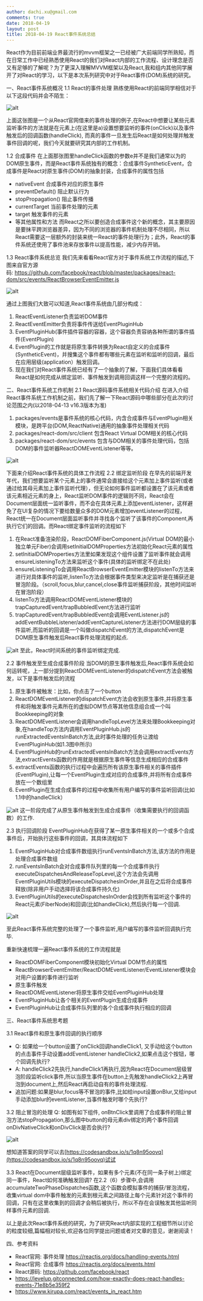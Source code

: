 ```yaml
---
author: dachi.xu@gmail.com
comments: true
date: 2018-04-19
layout: post
title: 2018-04-19 React事件系统总结
---
```


React作为目前前端业界最流行的mvvm框架之一已经被广大前端同学所熟知，而在日常工作中已经熟悉使用React的我们对React内部的工作流程、设计理念是否又有足够的了解呢？为了更深入理解MVVM框架以及React,我和组内其他同学展开了对React的学习，以下是本次系列研究中对于React事件(DOM)系统的研究。

一、React事件系统概况
1.1 React的事件处理
熟练使用React的前端同学相信对于以下这段代码并会不陌生：

![alt](https://github.com/DachiCoding/study-notes/blob/master/images/react-event-study/img01.png?raw=true)

上面这张图是一个从React官网借来的事件处理的例子,在React中想要让某些元素监听事件的方法就是在元素上(在这里是a)设置想要监听的事件(onClick)以及事件触发后的回调函数(handleClick), 而真的事件一旦发生后React是如何处理并触发事件回调的呢，我们今天就要研究其内部的工作机制。

1.2 合成事件
在上面那张图里handleClick函数的参数e并不是我们通常以为的DOM原生事件，而是React事件系统独有的概念：合成事件SyntheticEvent，合成事件是React对原生事件(DOM)的抽象封装，合成事件的属性包括
+ nativeEvent 合成事件对应的原生事件
+ preventDefault() 阻止默认行为
+ stopPropagation() 阻止事件传播
+ currentTarget 当前事件处理的元素
+ target 触发事件的元素
+ 等其他属性和方法
而React之所以要创造合成事件这个新的概念，其主要原因是要抹平跨浏览器差异，因为不同的浏览器的事件机制处理不尽相同，所以React需要这一层额外的封装来统一React的事件处理行为；此外，React的事件系统还使用了事件池来存放事件以提高性能，减少内存开销。

1.3 React事件系统总览
我们先来看看React官方对于事件系统工作流程的描述,下图来自官方源码: https://github.com/facebook/react/blob/master/packages/react-dom/src/events/ReactBrowserEventEmitter.js

![alt](https://github.com/DachiCoding/study-notes/blob/master/images/react-event-study/img02.png?raw=true)

通过上图我们大致可以知道,React事件系统由几部分构成：
1. ReactEventListener负责监听DOM事件
2. ReactEventEmitter负责将事件传送给EventPluginHub
3. EventPluginHub(事件插件容器的容器，这个容器负责容纳各种所谓的事件插件(EventPlugin)
4. EventPlugin的工作就是将原生事件转换为React自定义的合成事件(SyntheticEvent)，并搜集这个事件都有哪些元素在监听和监听的回调，最后在应用层级(application）触发回调。
5. 现在我们对React事件系统已经有了一个抽象的了解，下面我们具体看看React是如何完成从绑定监听、事件触发到调用回调这样一个完整的流程的。

二、React事件系统工作机制
2.1 React源码事件系统相关代码介绍
在进入介绍React事件系统工作机制之前，我们先了解一下React源码中哪些部分在此次的讨论范围之内(以2018-04-13 v16.3版本为准)
1. packages/events是事件系统的核心代码，内含合成事件与EventPlugin相关模块，是跨平台(DOM,ReactNative)通用的抽象事件处理相关代码
2. packages/react-dom/src/client 包含React Virtual DOM相关的核心代码
3. packages/react-dom/src/events 包含与DOM相关的事件处理代码，包括DOM的事件监听器ReactDOMEventListener等等。 

![alt](https://github.com/DachiCoding/study-notes/blob/master/images/react-event-study/img03.png?raw=true)

下面来介绍React事件系统的具体工作流程
2.2 绑定监听阶段
在早先的前端开发年代，我们想要监听某个元素上的事件通常会直接给这个元素加上事件监听(或者通过给其母元素加上事件监听代理），但无论如何事件监听都设置在了该元素或者该元素相近元素的身上，React监听DOM事件的逻辑则不同，React会在Document层面统一监听事件，而不会在具体元素上添加eventListener，这样避免了在UI复杂的情况下要给数量众多的DOM元素增加eventListener的过程，React统一在Document层面监听事件并寻找各个监听了该事件的Component,再执行它们的回调。而React绑定事件监听的流程如下
1. 在React准备渲染阶段，ReactDOMFiberComponent.js(Virtual DOM的最小独立单元Fiber)会调用setInitialDOMProperties方法初始化React元素的属性
2. setInitialDOMProperties方法里如果发现这个组件设置了监听事件就会调用ensureListeningTo方法来监听这个事件(具体的监听绑定不在此处)
3. ensureListeningTo会调用ReactBrowserEventEmitter模块的listenTo方法来进行对具体事件的监听,listenTo方法会根据事件类型来决定监听是在捕获还是冒泡阶段。（scroll,focus,blur,cancel,close事件监听捕获阶段，其他时间监听在冒泡阶段）
4. listenTo方法调用ReactDOMEventListener模块的trapCapturedEvent/trapBubbledEvent方法进行监听
5. trapCapturedEvent/trapBubbledEvent会调用EventListener.js的addEventBubbleListener/addEventCaptureListener方法进行DOM层级的事件监听,而监听的回调是一个叫做dispatchEvent的方法,dispatchEvent是DOM原生事件触发后React事件处理流程的起点.

![alt](https://github.com/DachiCoding/study-notes/blob/master/images/react-event-study/img04.png?raw=true)
至此，React时间系统的事件监听绑定完成.

2.2 事件触发至生成合成事件阶段
当DOM的原生事件触发后,React事件系统会如何运转呢，上一部分提到ReactDOMEventListener的dispatchEvent方法会被触发，以下是事件触发后的流程
1. 原生事件被触发：比如，你点击了一个button
2. ReactDOMEventListener的dispatchEvent方法会收到原生事件,并将原生事件和将触发事件元素所在的虚拟DOM节点等其他信息组合成一个叫Bookkeeping的对象
3. ReactDOMEventListener会调用handleTopLevel方法来处理Bookkeeping对象,在handleTop方法内调用EventPluginHub.js的runExtractedEventsInBatch方法,此时事件处理的任务让渡给EventPluginHub(如1.3图中所示)
4. EventPluginHub的runExtractedEventsInBatch方法会调用extractEvents方法,extractEvents函数的作用就是根据原生事件等信息生成相应的合成事件
5. extractEvents函数的执行过程中会遍历所有该原生事件相关的事件插件(EventPlugin),让每一个EventPlugin生成对应的合成事件,并将所有合成事件放在一个数组里
6. EventPlugin在生成合成事件的过程中收集所有用户编写的事件监听回调(比如1.1中的handleClick）

![alt](https://github.com/DachiCoding/study-notes/blob/master/images/react-event-study/img05.png?raw=true)
这一阶段完成了从原生事件触发到生成合成事件（收集需要执行的回调函数）的工作.

2.3 执行回调阶段
EventPluginHub在获得了某一原生事件相关的一个或多个合成事件后，开始执行这些事件的回调，其具体流程如下
1. EventPluginHub对合成事件数组执行runEventsInBatch方法,该方法的作用是处理合成事件数组
2. runEventsInBatch会对合成事件队列里的每一个合成事件执行executeDispatchesAndReleaseTopLevel,这个方法会先调用EventPluginUtils模块的executeDispatchesInOrder,并且在之后将合成事件释放(除非用户手动选择将该合成事件持久化)
3. EventPluginUtils的executeDispatchesInOrder会找到所有监听这个事件的React元素(FiberNode)和回调(比如handleClick),然后执行每一个回调.

![alt](https://github.com/DachiCoding/study-notes/blob/master/images/react-event-study/img06.png?raw=true)

至此React事件系统完整的处理了一个事件监听,用户编写的事件监听回调执行完毕.

重新快速梳理一遍React事件系统的工作流程就是
+ ReactDOMFiberComponent模块初始化Virtual DOM节点的属性
+ ReactBrowserEventEmitter/ReactDOMEventListener/EventListener模块会对用户设置的事件进行监听
+ 原生事件触发
+ ReactDOMEventListener将原生事件交给EventPluginHub处理
+ EventPluginHub让各个相关的EventPlugin生成合成事件
+ EventPluginHub让合成事件队列里的各个合成事件执行相应的回调

三、React事件系统思考题

3.1 React事件和原生事件回调的执行顺序
+ Q: 如果给一个button设置了onClick回调handleClick1, 又手动给这个button的点击事件手动设置addEventListener handleClick2,如果点击这个按钮，哪个回调先执行?
+ A: handleClick2先执行,handleClick1再执行,因为React在Document层级冒泡阶段监听click事件,所以当原生事件在button上先触发handleClick2上再冒泡到document上,然后React再启动自有的事件处理流程.
+ 追加问题:如果是blur,focus等不冒泡的事件,比如给input设置onBlur,又给input手动添加blur的eventListener,当事件触发时哪个先执行?

3.2 阻止冒泡的处理
Q: 如图有如下组件, onBtnClick里调用了合成事件的阻止冒泡方法stopPropagation,那么图中button的母元素div绑定的两个事件回调onDivNativeClick和onDivClick是否会执行?

![alt](https://github.com/DachiCoding/study-notes/blob/master/images/react-event-study/img07.png?raw=true)

想知道答案的同学可以去[https://codesandbox.io/s/1q8n95oovq](https://codesandbox.io/s/1q8n95oovq)试试

3.3 React在Document层级监听事件，如果有多个元素(不在同一条子树上)绑定同一事件，React如何准确触发回调?
在2.2（6）步骤中,会调用accumulateTwoPhaseDispatches函数,这个函数会模拟事件的捕获/冒泡流程，收集virtual dom中事件触发的元素到根元素之间路径上每个元素针对这个事件的回调，只有在这里收集到的回调才会稍后被执行，所以不存在会误触发其他监听同样事件元素的回调.

以上是此次React事件系统的研究，为了研究React内部实现的工程细节所以讨论的粒度较细,篇幅相对较长,欢迎各位同学提出问题或者对文章的意见，谢谢阅读！

四、参考资料
+ React官网: 事件处理 https://reactjs.org/docs/handling-events.html
+ React官网: 合成事件 https://reactjs.org/docs/events.html
+ React源码: https://github.com/facebook/react
+ https://levelup.gitconnected.com/how-exactly-does-react-handles-events-71e8b5e359f2
+ https://www.kirupa.com/react/events_in_react.htm
